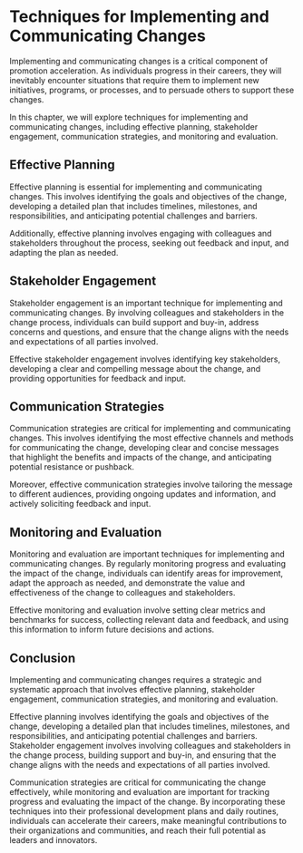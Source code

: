 Techniques for Implementing and Communicating Changes
========================================================================================================

Implementing and communicating changes is a critical component of promotion acceleration. As individuals progress in their careers, they will inevitably encounter situations that require them to implement new initiatives, programs, or processes, and to persuade others to support these changes.

In this chapter, we will explore techniques for implementing and communicating changes, including effective planning, stakeholder engagement, communication strategies, and monitoring and evaluation.

Effective Planning
------------------

Effective planning is essential for implementing and communicating changes. This involves identifying the goals and objectives of the change, developing a detailed plan that includes timelines, milestones, and responsibilities, and anticipating potential challenges and barriers.

Additionally, effective planning involves engaging with colleagues and stakeholders throughout the process, seeking out feedback and input, and adapting the plan as needed.

Stakeholder Engagement
----------------------

Stakeholder engagement is an important technique for implementing and communicating changes. By involving colleagues and stakeholders in the change process, individuals can build support and buy-in, address concerns and questions, and ensure that the change aligns with the needs and expectations of all parties involved.

Effective stakeholder engagement involves identifying key stakeholders, developing a clear and compelling message about the change, and providing opportunities for feedback and input.

Communication Strategies
------------------------

Communication strategies are critical for implementing and communicating changes. This involves identifying the most effective channels and methods for communicating the change, developing clear and concise messages that highlight the benefits and impacts of the change, and anticipating potential resistance or pushback.

Moreover, effective communication strategies involve tailoring the message to different audiences, providing ongoing updates and information, and actively soliciting feedback and input.

Monitoring and Evaluation
-------------------------

Monitoring and evaluation are important techniques for implementing and communicating changes. By regularly monitoring progress and evaluating the impact of the change, individuals can identify areas for improvement, adapt the approach as needed, and demonstrate the value and effectiveness of the change to colleagues and stakeholders.

Effective monitoring and evaluation involve setting clear metrics and benchmarks for success, collecting relevant data and feedback, and using this information to inform future decisions and actions.

Conclusion
----------

Implementing and communicating changes requires a strategic and systematic approach that involves effective planning, stakeholder engagement, communication strategies, and monitoring and evaluation.

Effective planning involves identifying the goals and objectives of the change, developing a detailed plan that includes timelines, milestones, and responsibilities, and anticipating potential challenges and barriers. Stakeholder engagement involves involving colleagues and stakeholders in the change process, building support and buy-in, and ensuring that the change aligns with the needs and expectations of all parties involved.

Communication strategies are critical for communicating the change effectively, while monitoring and evaluation are important for tracking progress and evaluating the impact of the change. By incorporating these techniques into their professional development plans and daily routines, individuals can accelerate their careers, make meaningful contributions to their organizations and communities, and reach their full potential as leaders and innovators.
